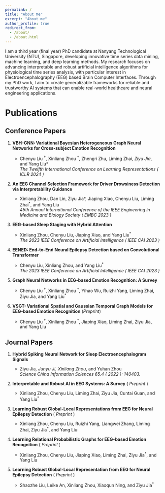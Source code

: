 ```yaml
---
permalink: /
title: "About Me"
excerpt: "About me"
author_profile: true
redirect_from: 
  - /about/
  - /about.html
---
```


I am a third year (final year) PhD candidate at Nanyang Technological University (NTU), Singapore, developing innovative time series data mining, machine learning, and deep learning methods. My research focuses on advancing interpretable and robust artificial intelligence algorithms for physiological time series analysis, with particular interest in Electroencephalography (EEG) based Brain Computer Interfaces. Through my PhD work, I aim to create generalizable frameworks for reliable and trustworthy AI systems that can enable real-world healthcare and neural engineering applications.

Publications
======

Conference Papers
------
1. **VBH-GNN: Variational Bayesian Heterogeneous Graph Neural Networks for Cross-subject Emotion Recognition**  
   - Chenyu Liu <sup>†</sup>, Xinliang Zhou <sup>†</sup>, Zhengri Zhu, Liming Zhai<sup>*</sup>, Ziyu Jia<sup>*</sup>, and Yang Liu*  
   *The Twelfth International Conference on Learning Representations ( ICLR 2024 )*

2. **An EEG Channel Selection Framework for Driver Drowsiness Detection via Interpretability Guidance**  
   - Xinliang Zhou, Dan Lin, Ziyu Jia*, Jiaping Xiao, Chenyu Liu, Liming Zhai<sup>*</sup>, and Yang Liu  
   *45th Annual International Conference of the IEEE Engineering in Medicine and Biology Society ( EMBC 2023 )*

3. **EEG-based Sleep Staging with Hybrid Attention**  
   - Xinliang Zhou, Chenyu Liu, Jiaping Xiao, and Yang Liu<sup>*</sup>  
   *The 2023 IEEE Conference on Artificial Intelligence ( IEEE CAI 2023 )*

4. **EENED: End-to-End Neural Epilepsy Detection based on Convolutional Transformer**  
   - Chenyu Liu, Xinliang Zhou, and Yang Liu<sup>*</sup>  
   *The 2023 IEEE Conference on Artificial Intelligence ( IEEE CAI 2023 )*

5. **Graph Neural Networks in EEG-based Emotion Recognition: A Survey**  
    - Chenyu Liu <sup>†</sup>, Xinliang Zhou <sup>†</sup>, Yihao Wu, Ruizhi Yang, Liming Zhai, Ziyu Jia, and Yang Liu<sup>*</sup>  
    <!-- *Under Review and Submitted to the 33rd International Joint Conference on Artificial Intelligence ( IJCAI 2024 )* -->

6. **VSGT: Variational Spatial and Gaussian Temporal Graph Models for EEG-based Emotion Recognition**     (*Preprint*)
    - Chenyu Liu <sup>†</sup>, Xinliang Zhou <sup>†</sup>, Jiaping Xiao, Liming Zhai, Ziyu Jia, and Yang Liu  
    <!-- *Under Review and Submitted to a Top Tier Double Blind Conference* -->


Journal Papers
------
1. **Hybrid Spiking Neural Network for Sleep Electroencephalogram Signals**  
   - Ziyu Jia<sup>*</sup>, Junyu Ji, Xinliang Zhou<sup>*</sup>, and Yuhan Zhou  
   *Science China Information Sciences 65.4 ( 2022 ): 140403.*

2. **Interpretable and Robust AI in EEG Systems: A Survey**  ( *Preprint* )
   - Xinliang Zhou, Chenyu Liu, Liming Zhai, Ziyu Jia, Cuntai Guan, and Yang Liu<sup>*</sup> 
   <!-- *Under Review and Submitted to IEEE Transactions on Neural Networks and Learning Systems (IEEE TNNLS)* -->


3. **Learning Robust Global-Local Representations from EEG for Neural Epilepsy Detection**  ( *Preprint* )
   - Xinliang Zhou, Chenyu Liu, Ruizhi Yang, Liangwei Zhang, Liming Zhai, Ziyu Jia<sup>*</sup>, and Yang Liu  
   <!-- *Under Review and Submitted to IEEE Transactions on Neural Artificial Intelligence (IEEE TAI)* -->

4. **Learning Relational Probabilistic Graphs for EEG-based Emotion Recognition**  ( *Preprint* )
   - Xinliang Zhou, Chenyu Liu, Jiaping Xiao, Liming Zhai, Ziyu Jia<sup>*</sup>, and Yang Liu  
   <!-- *Under Review and Submitted to IEEE Transactions on Affective Computing (IEEE TAFFC)* -->

5. **Learning Robust Global-Local Representation from EEG for Neural Epilepsy Detection** ( *Preprint* ) 
   - Shaozhe Liu, Leike An, Xinliang Zhou, Xiaoqun Ning, and Ziyu Jia<sup>*</sup>  
   <!-- *Under Review and Submitted to IEEE Transactions on Neural Cybernetics (IEEE TCYB)* -->


